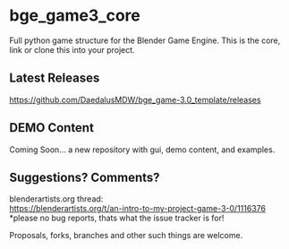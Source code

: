 # bge_game3_core
Full python game structure for the Blender Game Engine. This is the core, link or clone this into your project.  

## Latest Releases  
https://github.com/DaedalusMDW/bge_game-3.0_template/releases  


## DEMO Content  
Coming Soon... a new repository with gui, demo content, and examples.  

## Suggestions? Comments?
blenderartists.org thread:  
https://blenderartists.org/t/an-intro-to-my-project-game-3-0/1116376  
*please no bug reports, thats what the issue tracker is for!

Proposals, forks, branches and other such things are welcome.
